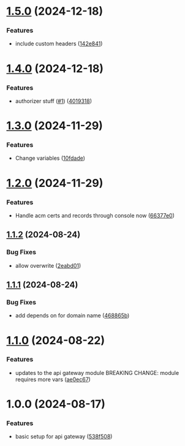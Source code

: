 # [1.5.0](https://github.com/Paradise-Cakes/pc-terraform-modules/compare/v1.4.0...v1.5.0) (2024-12-18)


### Features

* include custom headers ([142e841](https://github.com/Paradise-Cakes/pc-terraform-modules/commit/142e841694a9ecebf8fb0a6ee6d15ad6df29781b))

# [1.4.0](https://github.com/Paradise-Cakes/pc-terraform-modules/compare/v1.3.0...v1.4.0) (2024-12-18)


### Features

* authorizer stuff ([#1](https://github.com/Paradise-Cakes/pc-terraform-modules/issues/1)) ([4019318](https://github.com/Paradise-Cakes/pc-terraform-modules/commit/40193186b3f81fc0a2ac8bad46a8009d112a2c4d))

# [1.3.0](https://github.com/Paradise-Cakes/pc-terraform-modules/compare/v1.2.0...v1.3.0) (2024-11-29)


### Features

* Change variables ([10fdade](https://github.com/Paradise-Cakes/pc-terraform-modules/commit/10fdadec2f9411d6bda7a7cf3055cea18f540870))

# [1.2.0](https://github.com/Paradise-Cakes/pc-terraform-modules/compare/v1.1.2...v1.2.0) (2024-11-29)


### Features

* Handle acm certs and records through console now ([66377e0](https://github.com/Paradise-Cakes/pc-terraform-modules/commit/66377e0b2b95704bc81482bddf2a8c4dfcc67a10))

## [1.1.2](https://github.com/Paradise-Cakes/pc-terraform-modules/compare/v1.1.1...v1.1.2) (2024-08-24)


### Bug Fixes

* allow overwrite ([2eabd01](https://github.com/Paradise-Cakes/pc-terraform-modules/commit/2eabd01661ec811776dc22a9cd9419a0aca2a994))

## [1.1.1](https://github.com/Paradise-Cakes/pc-terraform-modules/compare/v1.1.0...v1.1.1) (2024-08-24)


### Bug Fixes

* add depends on for domain name ([468865b](https://github.com/Paradise-Cakes/pc-terraform-modules/commit/468865b508bfe774fdc97840ec83291ced4475fa))

# [1.1.0](https://github.com/Paradise-Cakes/pc-terraform-modules/compare/v1.0.0...v1.1.0) (2024-08-22)


### Features

* updates to the api gateway module BREAKING CHANGE: module requires more vars ([ae0ec67](https://github.com/Paradise-Cakes/pc-terraform-modules/commit/ae0ec6777451d6adc3a0a3ba4dedd6555b1b822a))

# 1.0.0 (2024-08-17)


### Features

* basic setup for api gateway ([538f508](https://github.com/Paradise-Cakes/pc-terraform-modules/commit/538f508dd08cd24dbc4b2d4882e43669b65bb1d7))
